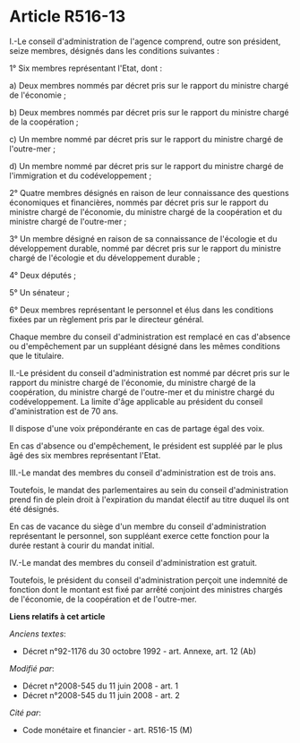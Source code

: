 # Article R516-13

I.-Le conseil d'administration de l'agence comprend, outre son président, seize membres, désignés dans les conditions
suivantes : 

1° Six membres représentant l'Etat, dont : 

a) Deux membres nommés par décret pris sur le rapport du ministre chargé de l'économie ; 

b) Deux membres nommés par décret pris sur le rapport du ministre chargé de la coopération ; 

c) Un membre nommé par décret pris sur le rapport du ministre chargé de l'outre-mer ; 

d) Un membre nommé par décret pris sur le rapport du ministre chargé de l'immigration et du codéveloppement ; 

2° Quatre membres désignés en raison de leur connaissance des questions économiques et financières, nommés par décret pris
sur le rapport du ministre chargé de l'économie, du ministre chargé de la coopération et du ministre chargé de l'outre-mer ; 

3° Un membre désigné en raison de sa connaissance de l'écologie et du développement durable, nommé par décret pris sur le
rapport du ministre chargé de l'écologie et du développement durable ; 

4° Deux députés ; 

5° Un sénateur ; 

6° Deux membres représentant le personnel et élus dans les conditions fixées par un règlement pris par le directeur général. 

Chaque membre du conseil d'administration est remplacé en cas d'absence ou d'empêchement par un suppléant désigné dans les
mêmes conditions que le titulaire. 

II.-Le président du conseil d'administration est nommé par décret pris sur le rapport du ministre chargé de l'économie, du
ministre chargé de la coopération, du ministre chargé de l'outre-mer et du ministre chargé du codéveloppement. La limite
d'âge applicable au président du conseil d'aministration est de 70 ans. 

Il dispose d'une voix prépondérante en cas de partage égal des voix. 

En cas d'absence ou d'empêchement, le président est suppléé par le plus âgé des six membres représentant l'Etat. 

III.-Le mandat des membres du conseil d'administration est de trois ans. 

Toutefois, le mandat des parlementaires au sein du conseil d'administration prend fin de plein droit à l'expiration du mandat
électif au titre duquel ils ont été désignés. 

En cas de vacance du siège d'un membre du conseil d'administration représentant le personnel, son suppléant exerce cette
fonction pour la durée restant à courir du mandat initial. 

IV.-Le mandat des membres du conseil d'administration est gratuit. 

Toutefois, le président du conseil d'administration perçoit une indemnité de fonction dont le montant est fixé par arrêté
conjoint des ministres chargés de l'économie, de la coopération et de l'outre-mer.

**Liens relatifs à cet article**

_Anciens textes_:

  - Décret n°92-1176 du 30 octobre 1992 - art. Annexe, art. 12 (Ab)

_Modifié par_:

  - Décret n°2008-545 du 11 juin 2008 - art. 1
  - Décret n°2008-545 du 11 juin 2008 - art. 2

_Cité par_:

  - Code monétaire et financier - art. R516-15 (M)

